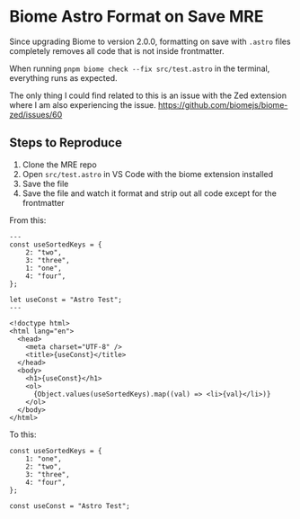 # Biome Astro Format on Save MRE

Since upgrading Biome to version 2.0.0, formatting on save with `.astro` files completely removes all code that is not inside frontmatter.

When running `pnpm biome check --fix src/test.astro` in the terminal, everything runs as expected.

The only thing I could find related to this is an issue with the Zed extension where I am also experiencing the issue. https://github.com/biomejs/biome-zed/issues/60


## Steps to Reproduce

1. Clone the MRE repo
2. Open `src/test.astro` in VS Code with the biome extension installed
3. Save the file
4. Save the file and watch it format and strip out all code except for the frontmatter

From this:

```astro
---
const useSortedKeys = {
	2: "two",
	3: "three",
	1: "one",
	4: "four",
};

let useConst = "Astro Test";
---

<!doctype html>
<html lang="en">
  <head>
    <meta charset="UTF-8" />
    <title>{useConst}</title>
  </head>
  <body>
    <h1>{useConst}</h1>
    <ol>
      {Object.values(useSortedKeys).map((val) => <li>{val}</li>)}
    </ol>
  </body>
</html>
```

To this:

```
const useSortedKeys = {
	1: "one",
	2: "two",
	3: "three",
	4: "four",
};

const useConst = "Astro Test";
```